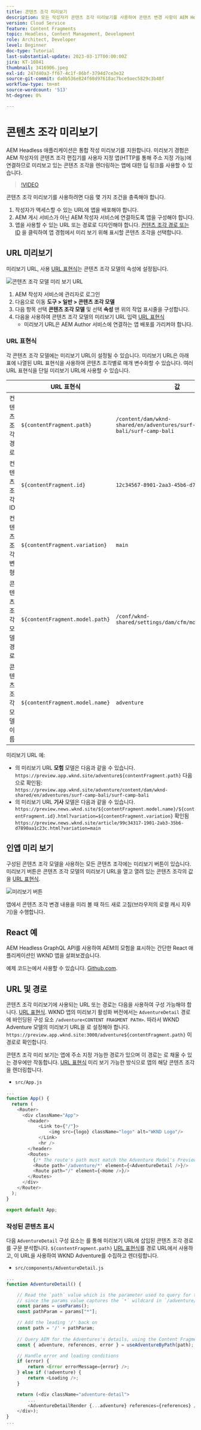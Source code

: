 ```yaml
---
title: 콘텐츠 조각 미리보기
description: 모든 작성자가 콘텐츠 조각 미리보기를 사용하여 콘텐츠 변경 사항이 AEM Headless 경험에 미치는 영향을 빠르게 확인하는 방법에 대해 알아봅니다.
version: Cloud Service
feature: Content Fragments
topic: Headless, Content Management, Development
role: Architect, Developer
level: Beginner
doc-type: Tutorial
last-substantial-update: 2023-03-17T00:00:00Z
jira: KT-10841
thumbnail: 3416906.jpeg
exl-id: 247d40a3-ff67-4c1f-86bf-3794d7ce3e32
source-git-commit: da0b536e824f68d97618ac7bce9aec5829c3b48f
workflow-type: tm+mt
source-wordcount: '513'
ht-degree: 0%

---
```


# 콘텐츠 조각 미리보기

AEM Headless 애플리케이션은 통합 작성 미리보기를 지원합니다. 미리보기 경험은 AEM 작성자의 콘텐츠 조각 편집기를 사용자 지정 앱(HTTP를 통해 주소 지정 가능)에 연결하므로 미리보고 있는 콘텐츠 조각을 렌더링하는 앱에 대한 딥 링크를 사용할 수 있습니다.

>[!VIDEO](https://video.tv.adobe.com/v/3416906?quality=12&learn=on)

콘텐츠 조각 미리보기를 사용하려면 다음 몇 가지 조건을 충족해야 합니다.

1. 작성자가 액세스할 수 있는 URL에 앱을 배포해야 합니다.
1. AEM 게시 서비스가 아닌 AEM 작성자 서비스에 연결하도록 앱을 구성해야 합니다.
1. 앱을 사용할 수 있는 URL 또는 경로로 디자인해야 합니다. [컨텐츠 조각 경로 또는 ID](#url-expressions) 을 클릭하여 앱 경험에서 미리 보기 위해 표시할 콘텐츠 조각을 선택합니다.

## URL 미리보기

미리보기 URL, 사용 [URL 표현식](#url-expressions)는 콘텐츠 조각 모델의 속성에 설정됩니다.

![콘텐츠 조각 모델 미리 보기 URL](./assets/preview/cf-model-preview-url.png)

1. AEM 작성자 서비스에 관리자로 로그인
1. 다음으로 이동 __도구 > 일반 > 콘텐츠 조각 모델__
1. 다음 항목 선택 __콘텐츠 조각 모델__ 및 선택 __속성__ 맨 위의 작업 표시줄을 구성합니다.
1. 다음을 사용하여 콘텐츠 조각 모델의 미리보기 URL 입력 [URL 표현식](#url-expressions)
   + 미리보기 URL은 AEM Author 서비스에 연결하는 앱 배포를 가리켜야 합니다.

### URL 표현식

각 콘텐츠 조각 모델에는 미리보기 URL이 설정될 수 있습니다. 미리보기 URL은 아래 표에 나열된 URL 표현식을 사용하여 콘텐츠 조각별로 매개 변수화할 수 있습니다. 여러 URL 표현식을 단일 미리보기 URL에 사용할 수 있습니다.

|  | URL 표현식 | 값 |
| --------------------------------------- | ----------------------------------- | ----------- |
| 컨텐츠 조각 경로 | `${contentFragment.path}` | `/content/dam/wknd-shared/en/adventures/surf-camp-bali/surf-camp-bali` |
| 컨텐츠 조각 ID | `${contentFragment.id}` | `12c34567-8901-2aa3-45b6-d7890aa1c23c` |
| 컨텐츠 조각 변형 | `${contentFragment.variation}` | `main` |
| 콘텐츠 조각 모델 경로 | `${contentFragment.model.path}` | `/conf/wknd-shared/settings/dam/cfm/models/adventure` |
| 콘텐츠 조각 모델 이름 | `${contentFragment.model.name}` | `adventure` |

미리보기 URL 예:

+ 의 미리보기 URL __모험__ 모델은 다음과 같을 수 있습니다. `https://preview.app.wknd.site/adventure${contentFragment.path}` 다음으로 확인됨: `https://preview.app.wknd.site/adventure/content/dam/wknd-shared/en/adventures/surf-camp-bali/surf-camp-bali`
+ 의 미리보기 URL __기사__ 모델은 다음과 같을 수 있습니다. `https://preview.news.wknd.site/${contentFragment.model.name}/${contentFragment.id}.html?variation=${contentFragment.variation}` 확인됨 `https://preview.news.wknd.site/article/99c34317-1901-2ab3-35b6-d7890aa1c23c.html?variation=main`

## 인앱 미리 보기

구성된 콘텐츠 조각 모델을 사용하는 모든 콘텐츠 조각에는 미리보기 버튼이 있습니다. 미리보기 버튼은 콘텐츠 조각 모델의 미리보기 URL을 열고 열려 있는 콘텐츠 조각의 값을 [URL 표현식](#url-expressions).

![미리보기 버튼](./assets/preview/preview-button.png)

앱에서 콘텐츠 조각 변경 내용을 미리 볼 때 하드 새로 고침(브라우저의 로컬 캐시 지우기)을 수행합니다.

## React 예

AEM Headless GraphQL API를 사용하여 AEM의 모험을 표시하는 간단한 React 애플리케이션인 WKND 앱을 살펴보겠습니다.

예제 코드는에서 사용할 수 있습니다. [Github.com](https://github.com/adobe/aem-guides-wknd-graphql/tree/main/preview-tutorial).

## URL 및 경로

콘텐츠 조각 미리보기에 사용되는 URL 또는 경로는 다음을 사용하여 구성 가능해야 합니다. [URL 표현식](#url-expressions). WKND 앱의 미리보기 활성화 버전에서는 `AdventureDetail` 경로에 바인딩된 구성 요소 `/adventure<CONTENT FRAGMENT PATH>`. 따라서 WKND Adventure 모델의 미리보기 URL을 로 설정해야 합니다. `https://preview.app.wknd.site:3000/adventure${contentFragment.path}` 이 경로로 확인합니다.

콘텐츠 조각 미리 보기는 앱에 주소 지정 가능한 경로가 있으며 이 경로는 로 채울 수 있는 경우에만 작동합니다. [URL 표현식](#url-expressions) 미리 보기 가능한 방식으로 앱의 해당 콘텐츠 조각을 렌더링합니다.

+ `src/App.js`

```javascript
...
function App() {
  return (
    <Router>
      <div className="App">
        <header>
            <Link to={"/"}>
                <img src={logo} className="logo" alt="WKND Logo"/>
            </Link>        
            <hr />
        </header>
        <Routes>
          {/* The route's path must match the Adventure Model's Preview URL expression. In React since the path has `/` you must use wildcards to match instead of the usual `:path` */}
          <Route path='/adventure/*' element={<AdventureDetail />}/>
          <Route path="/" element={<Home />}/>
        </Routes>
      </div>
    </Router>
  );
}

export default App;
```

### 작성된 콘텐츠 표시

다음 `AdventureDetail` 구성 요소는 를 통해 미리보기 URL에 삽입된 콘텐츠 조각 경로를 구문 분석합니다. `${contentFragment.path}` [URL 표현식](#url-expressions)를 경로 URL에서 사용하고, 이 URL을 사용하여 WKND Adventure를 수집하고 렌더링합니다.

+ `src/components/AdventureDetail.js`

```javascript
...
function AdventureDetail() {

    // Read the `path` value which is the parameter used to query for the adventure's details
    // since the params value captures the `*` wildcard in `/adventure/*`, or everything after the first `/` in the Content Fragment path.
    const params = useParams();
    const pathParam = params["*"];

    // Add the leading '/' back on 
    const path = '/' + pathParam;
    
    // Query AEM for the Adventures's details, using the Content Fragment's `path`
    const { adventure, references, error } = useAdventureByPath(path);

    // Handle error and loading conditions
    if (error) {
        return <Error errorMessage={error} />;
    } else if (!adventure) {
        return <Loading />;
    }

    return (<div className="adventure-detail">
        ...
        <AdventureDetailRender {...adventure} references={references} />
    </div>);
}
...
```
